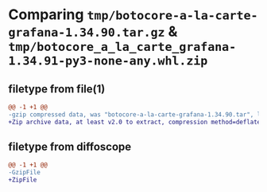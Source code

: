 # Comparing `tmp/botocore-a-la-carte-grafana-1.34.90.tar.gz` & `tmp/botocore_a_la_carte_grafana-1.34.91-py3-none-any.whl.zip`

## filetype from file(1)

```diff
@@ -1 +1 @@
-gzip compressed data, was "botocore-a-la-carte-grafana-1.34.90.tar", last modified: Wed Apr 24 01:02:08 2024, max compression
+Zip archive data, at least v2.0 to extract, compression method=deflate
```

## filetype from diffoscope

```diff
@@ -1 +1 @@
-GzipFile
+ZipFile
```

